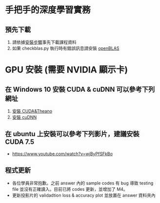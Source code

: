 # 手把手的深度學習實務
## 預先下載
1. 請依據[安裝步驟](https://github.com/chihfanhsu/dnn_hand_by_hand/blob/master/cnn_preDL.pdf)事先下載課程資料
2. 如果 checkblas.py 執行時有錯誤訊息請安裝 [openBLAS](https://github.com/chihfanhsu/dnn_hand_by_hand/blob/master/openblas_install.pdf)

# GPU 安裝 (需要 NVIDIA 顯示卡)
## 在 Windows 10 安裝 CUDA & cuDNN 可以參考下列網址
1. [安裝 CUDA&Theano](http://ankivil.com/installing-keras-theano-and-dependencies-on-windows-10/)
2. [安裝 cuDNN](http://ankivil.com/making-theano-faster-with-cudnn-and-cnmem-on-windows-10/)

## 在 ubuntu 上安裝可以參考下列影片，建議安裝 CUDA 7.5
* https://www.youtube.com/watch?v=wjByPfSFkBo

## 程式更新
* 各位學員非常抱歉。之前 answer 內的 sample codes 有 bug 導致 testing file 並沒有正確讀入。目前已將 codes 更新，並增加了 M4。
* 更新投影片的 validadtion loss & accuracy plot 並放置在 answer 資料夾內
